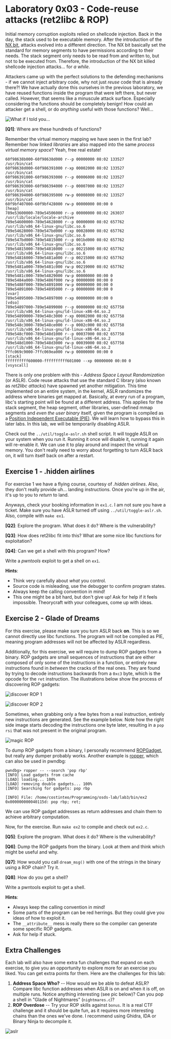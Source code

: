 # Laboratory 0x03 - Code-reuse attacks (ret2libc & ROP)

Initial memory corruption exploits relied on shellcode injection. Back in the day, the stack used to be executable memory. After the introduction of the [NX bit](https://en.wikipedia.org/wiki/NX_bit), attacks evolved into a different direction. The NX bit basically set the standard for memory segments to have permissions according to their needs. The stack segment only needs to be read from and written to, but not to be executed from. Therefore, the introduction of the NX bit killed shellcode injection attacks... for *a while*.

Attackers came up with the perfect solutions to the defending mechanisms - if we cannot inject arbitrary code, why not just *reuse* code that is already there?! We have actually done this ourselves in the previous laboratory, we have reused functions inside the program that were left there, but never called. However, that seems like a minuscule attack surface. Especially considering the functions should be completely benign! How could an attacker get a shell, or do *anything* useful with those functions? Well...

![What if I told you...](../img/morpheus.png)

**[Q1]**: Where are these hundreds of functions?

Remember the virtual memory mapping we have seen in the first lab? Remember how linked *libraries* are also mapped into the same *process virtual memory space*? Yeah, free real estate!

```
60f98638b000-60f98638d000 r--p 00000000 08:02 133527                     /usr/bin/cat
60f98638d000-60f986391000 r-xp 00002000 08:02 133527                     /usr/bin/cat
60f986391000-60f986393000 r--p 00006000 08:02 133527                     /usr/bin/cat
60f986393000-60f986394000 r--p 00007000 08:02 133527                     /usr/bin/cat
60f986394000-60f986395000 rw-p 00008000 08:02 133527                     /usr/bin/cat
60f9bf407000-60f9bf428000 rw-p 00000000 00:00 0                          [heap]
789e53600000-789e54506000 r--p 00000000 08:02 263037                     /usr/lib/locale/locale-archive
789e54600000-789e54628000 r--p 00000000 08:02 657762                     /usr/lib/x86_64-linux-gnu/libc.so.6
789e54628000-789e547bd000 r-xp 00028000 08:02 657762                     /usr/lib/x86_64-linux-gnu/libc.so.6
789e547bd000-789e54815000 r--p 001bd000 08:02 657762                     /usr/lib/x86_64-linux-gnu/libc.so.6
789e54815000-789e54816000 ---p 00215000 08:02 657762                     /usr/lib/x86_64-linux-gnu/libc.so.6
789e54816000-789e5481a000 r--p 00215000 08:02 657762                     /usr/lib/x86_64-linux-gnu/libc.so.6
789e5481a000-789e5481c000 rw-p 00219000 08:02 657762                     /usr/lib/x86_64-linux-gnu/libc.so.6
789e5481c000-789e54829000 rw-p 00000000 00:00 0 
789e5484a000-789e5486f000 rw-p 00000000 00:00 0 
789e5488f000-789e54891000 rw-p 00000000 00:00 0 
789e54891000-789e54895000 r--p 00000000 00:00 0                          [vvar]
789e54895000-789e54897000 r-xp 00000000 00:00 0                          [vdso]
789e54897000-789e54899000 r--p 00000000 08:02 657758                     /usr/lib/x86_64-linux-gnu/ld-linux-x86-64.so.2
789e54899000-789e548c3000 r-xp 00002000 08:02 657758                     /usr/lib/x86_64-linux-gnu/ld-linux-x86-64.so.2
789e548c3000-789e548ce000 r--p 0002c000 08:02 657758                     /usr/lib/x86_64-linux-gnu/ld-linux-x86-64.so.2
789e548cf000-789e548d1000 r--p 00037000 08:02 657758                     /usr/lib/x86_64-linux-gnu/ld-linux-x86-64.so.2
789e548d1000-789e548d3000 rw-p 00039000 08:02 657758                     /usr/lib/x86_64-linux-gnu/ld-linux-x86-64.so.2
7ffc069c9000-7ffc069ea000 rw-p 00000000 00:00 0                          [stack]
ffffffffff600000-ffffffffff601000 --xp 00000000 00:00 0                  [vsyscall]
```

There is only one problem with this - *Address Space Layout Randomization* (or ASLR). Code reuse attacks that use the standard C library (also known as *ret2libc attacks*) have spawned yet another mitigation. This time implemented on an entire system, in the kernel, ASLR randomizes the address where binaries get mapped at. Basically, at every run of a program, libc's starting point will be found at a different address. This applies for the stack segment, the heap segment, other libraries, user-defined mmap segments and *even the user binary* itself, given the program is compiled as a [Position Independent Executable (PIE)](https://en.wikipedia.org/wiki/Position-independent_code). We will learn how to bypass this in later labs. In this lab, we will be temporarily disabling ASLR.

Check out the `../util/toggle-aslr.sh` shell script. It will toggle ASLR on your system when you run it. Running it once will disable it, running it again will re-enable it. We can use it to play around and inspect the virtual memory. You don't really need to worry about forgetting to turn ASLR back on, it will turn itself back on after a restart.

## Exercise 1 - .hidden airlines

For exercise 1 we have a flying course, courtesy of *.hidden airlines*. Also, they don't really provide uh... landing instructions. Once you're up in the air, it's up to you to *return* to land.

Anyways, check your booking information in `ex1.c`. I am not sure you have a ticket. Make sure you have ASLR turned off using `../util/toggle-aslr.sh`. Also, compile with `make ex1`.

**[Q2]**: Explore the program. What does it do? Where is the vulnerability?

**[Q3]**: How does ret2libc fit into this? What are some nice libc functions for exploitation?

**[Q4]**: Can we get a shell with this program? How?

Write a *pwntools* exploit to get a shell on `ex1`.

**Hints**:

* Think very carefully about *what* you control.
* Source code is misleading, use the debugger to confirm program states.
* Always keep the calling convention in mind!
* This one might be a bit hard, but don't give up! Ask for help if it feels impossible. Theorycraft with your colleagues, come up with ideas.

## Exercise 2 - Glade of Dreams

For this exercise, please make sure you turn ASLR back **on**. This is so we cannot directly use libc functions. The program will not be compiled as PIE, meaning program addresses will not be affected by ASLR regardless.

Additionally, for this exercise, we will require to dump ROP gadgets from a binary. ROP gadgets are small sequences of instructions that are either composed of only some of the instructions in a function, or entirely new instructions found in *between* the cracks of the real ones. They are found by trying to decode instructions backwards from a `0xc3` byte, which is the opcode for the `ret` instruction. The illustrations below show the process of discovering ROP gadgets:

![discover ROP 1](../img/rop1.png)

![discover ROP 2](../img/rop2.png)

Sometimes, when grabbing only a few bytes from a real instruction, entirely new instructions are generated. See the example below. Note how the right side image starts decoding the instructions one byte later, resulting in a `pop rsi` that was not present in the original program.

![magic ROP](../img/rop_compare.png)

To dump ROP gadgets from a binary, I personally recommend [ROPGadget](https://github.com/JonathanSalwan/ROPgadget), but really any dumper probably works. Another example is [ropper](https://github.com/sashs/Ropper), which can also be used in pwndbg:

```
pwndbg> ropper -- --search 'pop rbp'
[INFO] Load gadgets from cache
[LOAD] loading... 100%
[LOAD] removing double gadgets... 100%
[INFO] Searching for gadgets: pop rbp

[INFO] File: /home/costinteo/Programming/osds-lab/lab3/bin/ex2
0x000000000040115d: pop rbp; ret;
```

We can use ROP gadget addresses as return addresses and chain them to achieve arbitrary computation.

Now, for the exercise. Run `make ex2` to compile and check out `ex2.c`.

**[Q5]**: Explore the program. What does it do? Where is the vulnerability?

**[Q6]**: Dump the ROP gadgets from the binary. Look at them and think which might be useful and why.

**[Q7]**: How would you call `dream_msg()` with one of the strings in the binary using a ROP chain? Try it.

**[Q8]**: How do you get a shell?

Write a pwntools exploit to get a shell.

**Hints**:

* Always keep the calling convention in mind!
* Some parts of the program can be red herrings. But they could give you ideas of how to exploit it.
* The `__attribute__` mess is really there so the compiler can generate some specific ROP gadgets.
* Ask for help if stuck.

## Extra Challenges

Each lab will also have some extra fun challenges that expand on each exercise, to give you an opportunity to explore more for an exercise you liked. You can get extra points for them. Here are the challenges for this lab:

1. **Address Space Who?** -- How would we be able to defeat ASLR? Compare libc function addresses when ASLR is on and when it is off, on multiple runs. Notice anything interesting (see pic below)? Can you pop a shell in "Glade of Nightmares" (`nightmares.c`)?
2. **ROP Overdose** -- Try your ROP skills against `bonus`. It is a real CTF challenge and it should be quite fun, as it requires more interesting chains than the ones we've done. I recommend using Ghidra, IDA or Binary Ninja to decompile it.

![aslr](../img/aslr.png)
